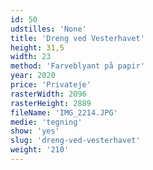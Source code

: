 ```yaml
---
id: 50
udstilles: 'None'
title: 'Dreng ved Vesterhavet'
height: 31,5
width: 23
method: 'Farveblyant på papir'
year: 2020
price: 'Privateje'
rasterWidth: 2096
rasterHeight: 2889
fileName: 'IMG_2214.JPG'
medie: 'tegning'
show: 'yes'
slug: 'dreng-ved-vesterhavet'
weight: '210'
---
```

